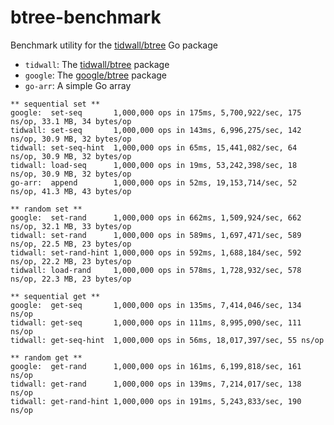 # btree-benchmark

Benchmark utility for the [tidwall/btree](https://github.com/tidwall/btree) Go package

- `tidwall`: The [tidwall/btree](https://github.com/tidwall/btree) package
- `google`: The [google/btree](https://github.com/google/btree) package
- `go-arr`: A simple Go array

```
** sequential set **
google:  set-seq       1,000,000 ops in 175ms, 5,700,922/sec, 175 ns/op, 33.1 MB, 34 bytes/op
tidwall: set-seq       1,000,000 ops in 143ms, 6,996,275/sec, 142 ns/op, 30.9 MB, 32 bytes/op
tidwall: set-seq-hint  1,000,000 ops in 65ms, 15,441,082/sec, 64 ns/op, 30.9 MB, 32 bytes/op
tidwall: load-seq      1,000,000 ops in 19ms, 53,242,398/sec, 18 ns/op, 30.9 MB, 32 bytes/op
go-arr:  append        1,000,000 ops in 52ms, 19,153,714/sec, 52 ns/op, 41.3 MB, 43 bytes/op

** random set **
google:  set-rand      1,000,000 ops in 662ms, 1,509,924/sec, 662 ns/op, 32.1 MB, 33 bytes/op
tidwall: set-rand      1,000,000 ops in 589ms, 1,697,471/sec, 589 ns/op, 22.5 MB, 23 bytes/op
tidwall: set-rand-hint 1,000,000 ops in 592ms, 1,688,184/sec, 592 ns/op, 22.2 MB, 23 bytes/op
tidwall: load-rand     1,000,000 ops in 578ms, 1,728,932/sec, 578 ns/op, 22.3 MB, 23 bytes/op

** sequential get **
google:  get-seq       1,000,000 ops in 135ms, 7,414,046/sec, 134 ns/op
tidwall: get-seq       1,000,000 ops in 111ms, 8,995,090/sec, 111 ns/op
tidwall: get-seq-hint  1,000,000 ops in 56ms, 18,017,397/sec, 55 ns/op

** random get **
google:  get-rand      1,000,000 ops in 161ms, 6,199,818/sec, 161 ns/op
tidwall: get-rand      1,000,000 ops in 139ms, 7,214,017/sec, 138 ns/op
tidwall: get-rand-hint 1,000,000 ops in 191ms, 5,243,833/sec, 190 ns/op
```
